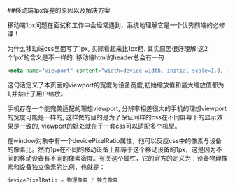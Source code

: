 ##移动端1px误差的原因以及解决方案

移动端1px问题在面试和工作中会经常遇到，系统地理解它是一个优秀前端的必修课！

为什么移动端css里面写了1px, 实际看起来比1px粗. 其实原因很好理解:这2个’px’的含义是不一样的. 移动端html的header总会有一句
```html
<meta name="viewport" content="width=device-width, initial-scale=1.0, maximum-scale=1.0, user-scalable=no">
```

这句话定义了本页面的viewport的宽度为设备宽度,初始缩放值和最大缩放值都为1,并禁止了用户缩放。 

手机存在一个能完美适配的理想viewport, 分辨率相差很大的手机的理想viewport的宽度可能是一样的, 这样做的目的是为了保证同样的css在不同屏幕下的显示效果是一致的, viewport的好处就在于一套css可以适配多个机型。

在window对象中有一个devicePixelRatio属性，他可以反应css中的像素与设备的像素比。然而1px在不同的移动设备上都等于这个移动设备的1px，这是因为不同的移动设备有不同的像素密度。有关这个属性，它的官方的定义为：设备物理像素和设备独立像素的比例，也就是：

```javascript
devicePixelRatio = 物理像素 / 独立像素
```

